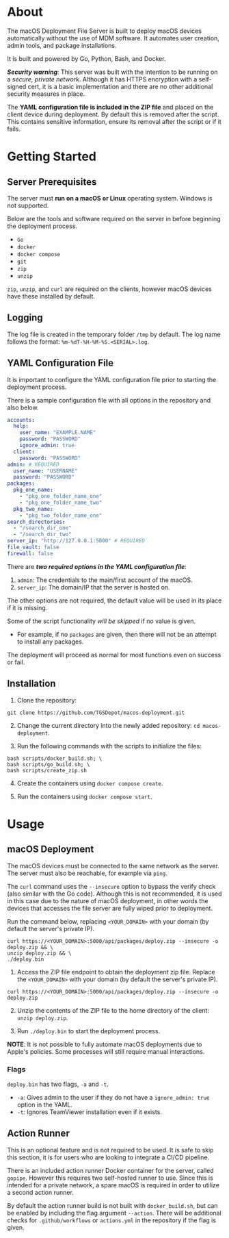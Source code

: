 # About

The macOS Deployment File Server is built to deploy macOS devices automatically without the use of MDM software.
It automates user creation, admin tools, and package installations.

It is built and powered by Go, Python, Bash, and Docker.

***Security warning***: This server was built with the intention to be running on a *secure, private network*.
Although it has HTTPS encryption with a self-signed cert, it is a basic implementation and there are no
other additional security measures in place.

The **YAML configuration file is included in the ZIP file** and placed on the client device during deployment.
By default this is removed after the script.
This contains sensitive information, ensure its removal after the script or if it fails.

# Getting Started

## Server Prerequisites

The server must **run on a macOS or Linux** operating system.
Windows is not supported.

Below are the tools and software required on the server in before beginning the deployment process.
- `Go`
- `docker`
- `docker compose`
- `git`
- `zip`
- `unzip`

`zip`, `unzip`, and `curl` are required on the clients, however macOS devices have these installed by default.

## Logging

The log file is created in the temporary folder `/tmp` by default. 
The log name follows the format: `%m-%dT-%H-%M-%S.<SERIAL>.log`.

## YAML Configuration File

It is important to configure the YAML configuration file prior to starting the deployment process.

There is a sample configuration file with all options in the repository and also below.

```yaml
accounts:
  help:
    user_name: "EXAMPLE.NAME"
    password: "PASSWORD"
    ignore_admin: true
  client:
    password: "PASSWORD"
admin: # REQUIRED
  user_name: "USERNAME"
  password: "PASSWORD"
packages:
  pkg_one_name:
    - "pkg_one_folder_name_one"
    - "pkg_one_folder_name_two"
  pkg_two_name:
    - "pkg_two_folder_name_one"
search_directories:
  - "/search_dir_one" 
  - "/search_dir_two" 
server_ip: "http://127.0.0.1:5000" # REQUIRED
file_vault: false
firewall: false
```

There are ***two required options in the YAML configuration file***:
1. `admin`: The credentials to the main/first account of the macOS.
2. `server_ip`: The domain/IP that the server is hosted on. 

The other options are not required, the default value will be used in its place if it is missing. 

Some of the script functionality *will be skipped* if no value is given.
- For example, if no `packages` are given, then there will not be an attempt to install any packages.

The deployment will proceed as normal for most functions even on success or fail.

## Installation

1. Clone the repository:
```shell
git clone https://github.com/TGSDepot/macos-deployment.git
```

2. Change the current directory into the newly added repository: `cd macos-deployment`.

3. Run the following commands with the scripts to initialize the files:
```shell
bash scripts/docker_build.sh; \
bash scripts/go_build.sh; \
bash scripts/create_zip.sh
```

4. Create the containers using `docker compose create`.

5. Run the containers using `docker compose start`.

# Usage

## macOS Deployment

The macOS devices must be connected to the same network as the server.
The server must also be reachable, for example via `ping`.

The `curl` command uses the `--insecure` option to bypass the verify check (also similar with the Go code).
Although this is not recommended, it is used in this case due to the nature of macOS deployment, in other words
the devices that accesses the file server are fully wiped prior to deployment.

Run the command below, replacing `<YOUR_DOMAIN>` with your domain (by default the server's private IP).
```shell
curl https://<YOUR_DOMAIN>:5000/api/packages/deploy.zip --insecure -o deploy.zip && \
unzip deploy.zip && \
./deploy.bin
```

1. Access the ZIP file endpoint to obtain the deployment zip file. Replace the `<YOUR_DOMAIN>`
with your domain (by default the server's private IP). 
```shell
curl https://<YOUR_DOMAIN>:5000/api/packages/deploy.zip --insecure -o deploy.zip
```

2. Unzip the contents of the ZIP file to the home directory of the client: `unzip deploy.zip`.

3. Run `./deploy.bin` to start the deployment process.

**NOTE**: It is not possible to fully automate macOS deployments due to Apple's policies.
Some processes will still require manual interactions.

### Flags

`deploy.bin` has two flags, `-a` and `-t`.
- `-a`: Gives admin to the user if they do not have a `ignore_admin: true` option in the YAML.
- `-t`: Ignores TeamViewer installation even if it exists.

## Action Runner

This is an optional feature and is not required to be used. 
It is safe to skip this section, it is for users who are looking to integrate a CI/CD pipeline.

There is an included action runner Docker container for the server, called `gopipe`.
However this requires two self-hosted runner to use. 
Since this is intended for a private network, a spare macOS is required in order to utilize a second action runner.

By default the action runner build is not built with `docker_build.sh`, but can be enabled by including the flag argument `--action`. 
There will be additional checks for `.github/workflows` or `actions.yml` in the repository 
if the flag is given.